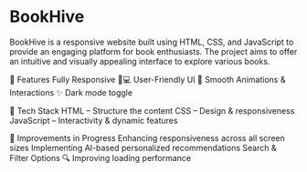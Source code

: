 # BookHive
BookHive is a responsive website built using HTML, CSS, and JavaScript to provide an engaging platform for book enthusiasts. The project aims to offer an intuitive and visually appealing interface to explore various books.

🚀 Features
Fully Responsive 📱💻
User-Friendly UI 🎨
Smooth Animations & Interactions ✨
Dark mode toggle

📂 Tech Stack
HTML – Structure the content
CSS – Design & responsiveness
JavaScript – Interactivity & dynamic features

🎯 Improvements in Progress
Enhancing responsiveness across all screen sizes
Implementing AI-based personalized recommendations
Search & Filter Options 🔍 
Improving loading performance
